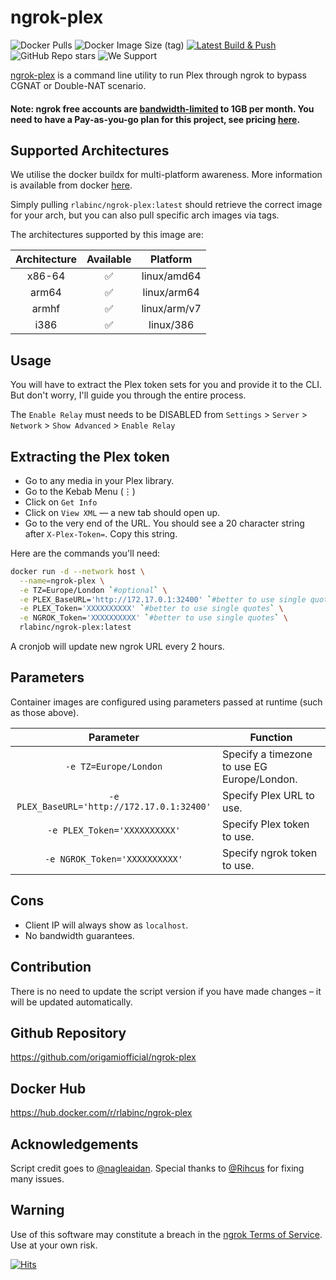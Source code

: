 # ngrok-plex 
![Docker Pulls](https://img.shields.io/docker/pulls/rlabinc/ngrok-plex.svg?style=flat&label=pulls&logo=docker) ![Docker Image Size (tag)](https://img.shields.io/docker/image-size/rlabinc/ngrok-plex/latest.svg?style=flat&label=image&logo=docker) [![Latest Build & Push](https://github.com/origamiofficial/docker-ngrok-plex/actions/workflows/build-and-push.yaml/badge.svg)](https://github.com/origamiofficial/docker-ngrok-plex/actions/workflows/build-and-push.yaml) ![GitHub Repo stars](https://img.shields.io/github/stars/origamiofficial/ngrok-plex?style=social) ![We Support](https://img.shields.io/badge/we%20stand%20with-%F0%9F%87%B5%F0%9F%87%B8%20palestine-white.svg)

[ngrok-plex](https://gist.github.com/nagleaidan/dcc132c16d15565d88bf2d9200351c6e) is a command line utility to run Plex through ngrok to bypass CGNAT or Double-NAT scenario.

#### Note: ngrok free accounts are [bandwidth-limited](https://github.com/origamiofficial/docker-ngrok-plex/issues/33) to 1GB per month. You need to have a Pay-as-you-go plan for this project, see pricing [here](https://ngrok.com/pricing).

## Supported Architectures

We utilise the docker buildx for multi-platform awareness. More information is available from docker [here](https://docs.docker.com/buildx/working-with-buildx/).

Simply pulling `rlabinc/ngrok-plex:latest` should retrieve the correct image for your arch, but you can also pull specific arch images via tags.

The architectures supported by this image are:

| Architecture | Available | Platform |
| :----: | :----: | :----: |
| x86-64 | ✅ | linux/amd64 |
| arm64 | ✅ | linux/arm64 |
| armhf | ✅ | linux/arm/v7 |
| i386 | ✅ | linux/386|

## Usage
You will have to extract the Plex token sets for you and provide it to the CLI. But don't worry, I'll guide you through the entire process.

The `Enable Relay` must needs to be DISABLED from `Settings` > `Server` > `Network` > `Show Advanced` > `Enable Relay`

## Extracting the Plex token
- Go to any media in your Plex library.
- Go to the Kebab Menu (⋮)
- Click on `Get Info`
- Click on `View XML` — a new tab should open up.
- Go to the very end of the URL. You should see a 20 character string after `X-Plex-Token=`. Copy this string.

Here are the commands you'll need:

```bash
docker run -d --network host \
  --name=ngrok-plex \
  -e TZ=Europe/London `#optional` \
  -e PLEX_BaseURL='http://172.17.0.1:32400' `#better to use single quotes` \
  -e PLEX_Token='XXXXXXXXXX' `#better to use single quotes` \
  -e NGROK_Token='XXXXXXXXXX' `#better to use single quotes` \
  rlabinc/ngrok-plex:latest
```

A cronjob will update new ngrok URL every 2 hours.

## Parameters

Container images are configured using parameters passed at runtime (such as those above).

| Parameter | Function |
| :----: | --- |
| `-e TZ=Europe/London` | Specify a timezone to use EG Europe/London. |
| `-e PLEX_BaseURL='http://172.17.0.1:32400'` | Specify Plex URL to use. |
| `-e PLEX_Token='XXXXXXXXXX'` | Specify Plex token to use. |
| `-e NGROK_Token='XXXXXXXXXX'` | Specify ngrok token to use. |

## Cons
* Client IP will always show as `localhost`.
* No bandwidth guarantees.

## Contribution
There is no need to update the script version if you have made changes – it will be updated automatically.

## Github Repository
https://github.com/origamiofficial/ngrok-plex

## Docker Hub
https://hub.docker.com/r/rlabinc/ngrok-plex

## Acknowledgements
Script credit goes to [@nagleaidan](https://github.com/nagleaidan). Special thanks to [@Rihcus](https://github.com/Rihcus) for fixing many issues.

## Warning
Use of this software may constitute a breach in the [ngrok Terms of Service](https://ngrok.com/tos). Use at your own risk.

[![Hits](https://hits.seeyoufarm.com/api/count/incr/badge.svg?url=https://github.com/origamiofficial/docker-ngrok-plex&icon=github.svg&icon_color=%23FFFFFF&title=hits&edge_flat=false)](https://github.com/origamiofficial/docker-ngrok-plex)
